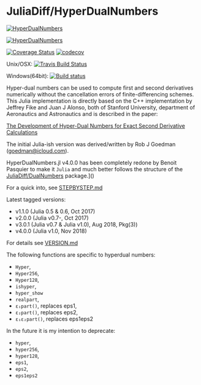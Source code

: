 # JuliaDiff/HyperDualNumbers

[![HyperDualNumbers](http://pkg.julialang.org/badges/HyperDualNumbers_0.7.svg)](http://pkg.julialang.org/?pkg=HyperDualNumbers&ver=0.7) 

[![HyperDualNumbers](http://pkg.julialang.org/badges/HyperDualNumbers_1.0.svg)](http://pkg.julialang.org/?pkg=HyperDualNumbers&ver=1.0)


[![Coverage Status](https://coveralls.io/repos/JuliaDiff/HyperDualNumbers.jl/badge.svg?branch=master&service=github)](https://coveralls.io/github/JuliaDiff/HyperDualNumbers.jl?branch=master)
[![codecov](https://codecov.io/gh/JuliaDiff/HyperDualNumbers.jl/branch/master/graph/badge.svg)](https://codecov.io/gh/JuliaDiff/HyperDualNumbers.jl?branch=master)

Unix/OSX:  [![Travis Build Status](https://travis-ci.org/JuliaDiff/HyperDualNumbers.jl.svg?branch=master)](https://travis-ci.org/JuliaDiff/HyperDualNumbers.jl)

Windows(64bit):  [![Build status](https://ci.appveyor.com/api/projects/status/github/JuliaDiff/HyperDualNumbers.jl?branch=master)](https://ci.appveyor.com/project/JuliaDiff/HyperDualNumbers-jl)

Hyper-dual numbers can be used to compute first and second derivatives numerically without the cancellation errors of finite-differencing schemes. This Julia implementation is directly based on the C++ implementation by Jeffrey Fike and Juan J Alonso, both of Stanford University, department of Aeronautics and Astronautics and is described in the paper:

[The Development of Hyper-Dual Numbers for Exact Second Derivative Calculations](https://adl.stanford.edu/hyperdual/Fike_AIAA-2011-886.pdf)

The initial Julia-ish version was derived/written by Rob J Goedman (goedman@icloud.com).

HyperDualNumbers.jl v4.0.0 has been completely redone by Benoit Pasquier to make it `Julia` and much better follows the structure of the [JuliaDiff/DualNumbers](https://github.com/JuliaDiff/DualNumbers.jl) package.]()

For a quick into, see [STEPBYSTEP.md](https://github.com/JuliaDiff/HyperDualNumbers.jl/blob/master/STEPBYSTEP.md)

Latest tagged versions:

*  v1.1.0 (Julia 0.5 & 0.6, Oct 2017)
*  v2.0.0 (Julia v0.7-, Oct 2017)
*  v3.0.1 (Julia v0.7 & Julia v1.0), Aug 2018, Pkg(3))
*  v4.0.0 (Julia v1.0, Nov 2018)

For details see [VERSION.md](https://github.com/JuliaDiff/HyperDualNumbers.jl/blob/master/VERSIONS.md)


The following functions are specific to hyperdual numbers:

* `Hyper`,
* `Hyper256`,
* `Hyper128`,
* `ishyper`,
* `hyper_show`
* `realpart`,
* `ε₁part()`, replaces eps1,
* `ε₂part()`, replaces eps2,
* `ε₁ε₂part()`, replaces eps1eps2

In the future it is my intention to deprecate:

* `hyper`,
* `hyper256`,
* `hyper128`,
* `eps1`,
* `eps2`,
* `eps1eps2`

